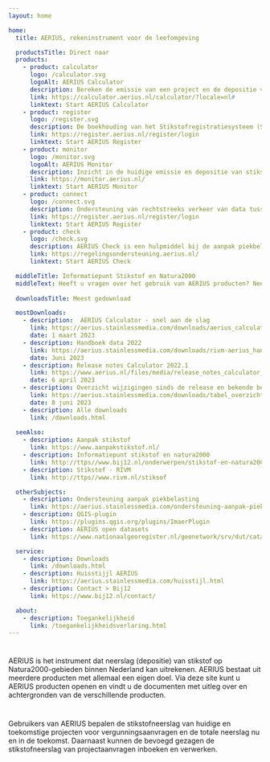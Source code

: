 ```yaml
---
layout: home

home:
  title: AERIUS, rekeninstrument voor de leefomgeving

  productsTitle: Direct naar
  products:
    - product: calculator
      logo: /calculator.svg
      logoAlt: AERIUS Calculator
      description: Bereken de emissie van een project en de depositie van stikstof  op Natura 2000-gebieden.
      link: https://calculator.aerius.nl/calculator/?locale=nl#
      linktext: Start AERIUS Calculator
    - product: register
      logo: /register.svg
      description: De boekhouding van het Stikstofregistratiesysteem (SSRS), alleen toegankelijk voor de bevoegde gezagen.
      link: https://register.aerius.nl/register/login
      linktext: Start AERIUS Register
    - product: monitor
      logo: /monitor.svg
      logoAlt: AERIUS Monitor
      description: Inzicht in de huidige emissie en depositie van stikstof en waar dit kan leiden tot gevolgen voor de natuur. 
      link: https://monitor.aerius.nl/
      linktext: Start AERIUS Monitor
    - product: connect
      logo: /connect.svg
      description: Ondersteuning van rechtstreeks verkeer van data tussen AERIUS en andere IT-systemen.
      link: https://register.aerius.nl/register/login
      linktext: Start AERIUS Register
    - product: check
      logo: /check.svg
      description: AERIUS Check is een hulpmiddel bij de aanpak piekbelasting. Ondernemers kunnen anoniem de stikstofneerslag van hun bedrijfslocatie berekenen en bekijken of de bedrijfslocatie voldoet voor de regelingen onder de aanpak.
      link: https://regelingsondersteuning.aerius.nl/
      linktext: Start AERIUS Check

  middleTitle: Informatiepunt Stikstof en Natura2000
  middleText: Heeft u vragen over het gebruik van AERIUS producten? Neem dan contact op met <a href="https://www.bij12.nl/onderwerpen/stikstof-en-natura2000/informatiepunt-stikstof-en-natura-2000/helpdesk/" target="_blank">het Informatiepunt Stikstof en Natura2000 van Bij12</a>. U vindt daar ook nieuwsberichten en informatie over het gebruik van <a href="https://www.bij12.nl/onderwerpen/stikstof-en-natura2000/informatiepunt-stikstof-en-natura-2000/helpdesk/" target="_blank">AERIUS</a>.
  
  downloadsTitle: Meest gedownload

  mostDownloads:
    - description:  AERIUS Calculator - snel aan de slag
      link: https://aerius.stainlessmedia.com/downloads/aerius_calculator_-_snel_aan_de_slag.pdf
      date: 1 maart 2023
    - description: Handboek data 2022
      link: https://aerius.stainlessmedia.com/downloads/rivm-aerius_handboek_data_2022.pdf      
      date: Juni 2023
    - description: Release notes Calculator 2022.1
      link: https://www.aerius.nl/files/media/release_notes_calculator_2022.1.pdf      
      date: 6 april 2023
    - description: Overzicht wijzigingen sinds de release en bekende bevindingen
      link: https://aerius.stainlessmedia.com/downloads/tabel_overzicht_wijzigingen_sinds_release_2022_en_bekende_bevindingen_versie_22.1_0.pdf
      date: 8 juni 2023
    - description: Alle downloads 
      link: /downloads.html      
  
  seeAlso:
    - description: Aanpak stikstof
      link: https://www.aanpakstikstof.nl/
    - description: Informatiepunt stikstof en natura2000
      link: http://ttps//www.bij12.nl/onderwerpen/stikstof-en-natura2000/informatiepunt-stikstof-en-natura-2000
    - description: Stikstof - RIVM
      link: http://ttps//www.rivm.nl/stiksof

  otherSubjects:
    - description: Ondersteuning aanpak piekbelasting
      link: https://aerius.stainlessmedia.com/ondersteuning-aanpak-piekbelasters.html
    - description: QGIS-plugin
      link: https://plugins.qgis.org/plugins/ImaerPlugin
    - description: AERIUS open datasets
      link: https://www.nationaalgeoregister.nl/geonetwork/srv/dut/catalog.search#/search?facet.q=orgName%2FRIVM&resultType=details&sortBy=relevance&any=AERIUS&fast=index&_content_type=json&from=1&to=50

  service:
    - description: Downloads
      link: /downloads.html    
    - description: Huisstijjl AERIUS
      link: https://aerius.stainlessmedia.com/huisstijl.html
    - description: Contact > Bij12
      link: https://www.bij12.nl/contact/

  about:
    - description: Toegankelijkheid
      link: /toegankelijkheidsverlaring.html
---
```


#
AERIUS is het instrument dat neerslag (depositie) van stikstof op Natura2000-gebieden binnen Nederland kan uitrekenen. AERIUS bestaat uit meerdere producten met allemaal een eigen doel. Via deze site kunt u AERIUS producten openen en vindt u de documenten met uitleg over en achtergronden van de verschillende producten.

#
Gebruikers van AERIUS bepalen de stikstofneerslag van huidige en toekomstige projecten voor vergunningsaanvragen en de totale neerslag nu en in de toekomst. Daarnaast kunnen de bevoegd gezagen de stikstofneerslag van projectaanvragen inboeken en verwerken.
